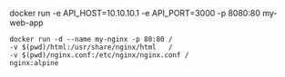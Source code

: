 docker run -e API_HOST=10.10.10.1 -e API_PORT=3000 -p 8080:80 my-web-app

```
docker run -d --name my-nginx -p 80:80 /
-v $(pwd)/html:/usr/share/nginx/html   /
-v $(pwd)/nginx.conf:/etc/nginx/nginx.conf /
nginx:alpine

```
